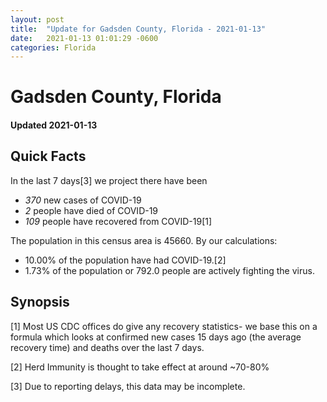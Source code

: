 ```yaml
---
layout: post
title:  "Update for Gadsden County, Florida - 2021-01-13"
date:   2021-01-13 01:01:29 -0600
categories: Florida
---
```


# Gadsden County, Florida
#### Updated 2021-01-13

## Quick Facts

In the last 7 days[3] we project there have been
- *370* new cases of COVID-19
- *2* people have died of COVID-19
- *109* people have recovered from COVID-19[1]

The population in this census area is 45660. By our calculations:
- 10.00% of the population have had COVID-19.[2]
- 1.73% of the population or 792.0 people are actively fighting the virus.

## Synopsis




[1] Most US CDC offices do give any recovery statistics- we base this on a formula which looks at confirmed new cases
15 days ago (the average recovery time) and deaths over the last 7 days.

[2] Herd Immunity is thought to take effect at around ~70-80%

[3] Due to reporting delays, this data may be incomplete.
 
    